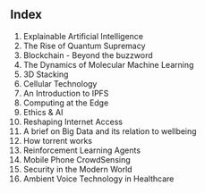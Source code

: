 ## Index

1. Explainable Artificial Intelligence
2. The Rise of Quantum Supremacy
3. Blockchain - Beyond the buzzword
4. The Dynamics of Molecular Machine Learning
5. 3D Stacking
6. Cellular Technology
7. An Introduction to IPFS
8. Computing at the Edge
9. Ethics & AI
10. Reshaping Internet Access
11. A brief on Big Data and its relation to wellbeing
12. How torrent works
13. Reinforcement Learning Agents
14. Mobile Phone CrowdSensing
15. Security in the Modern World
16. Ambient Voice Technology in Healthcare

